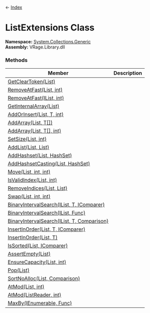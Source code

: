 ← [Index](Api-Index)

# ListExtensions Class

**Namespace:** [System.Collections.Generic](System.Collections.Generic)  
**Assembly:** VRage.Library.dll

### Methods

|Member|Description|
|---|---|
|[GetClearToken(List)](System.Collections.Generic.ListExtensions.GetClearToken)||
|[RemoveAtFast(List, int)](System.Collections.Generic.ListExtensions.RemoveAtFast)||
|[RemoveAtFast(IList, int)](System.Collections.Generic.ListExtensions.RemoveAtFast)||
|[GetInternalArray(List)](System.Collections.Generic.ListExtensions.GetInternalArray)||
|[AddOrInsert(List, T, int)](System.Collections.Generic.ListExtensions.AddOrInsert)||
|[AddArray(List, T[])](System.Collections.Generic.ListExtensions.AddArray)||
|[AddArray(List, T[], int)](System.Collections.Generic.ListExtensions.AddArray)||
|[SetSize(List, int)](System.Collections.Generic.ListExtensions.SetSize)||
|[AddList(List, List)](System.Collections.Generic.ListExtensions.AddList)||
|[AddHashset(List, HashSet)](System.Collections.Generic.ListExtensions.AddHashset)||
|[AddHashsetCasting(List, HashSet)](System.Collections.Generic.ListExtensions.AddHashsetCasting)||
|[Move(List, int, int)](System.Collections.Generic.ListExtensions.Move)||
|[IsValidIndex(List, int)](System.Collections.Generic.ListExtensions.IsValidIndex)||
|[RemoveIndices(List, List)](System.Collections.Generic.ListExtensions.RemoveIndices)||
|[Swap(List, int, int)](System.Collections.Generic.ListExtensions.Swap)||
|[BinaryIntervalSearch(IList, T, IComparer)](System.Collections.Generic.ListExtensions.BinaryIntervalSearch)||
|[BinaryIntervalSearch(IList, Func)](System.Collections.Generic.ListExtensions.BinaryIntervalSearch)||
|[BinaryIntervalSearch(IList, T, Comparison)](System.Collections.Generic.ListExtensions.BinaryIntervalSearch)||
|[InsertInOrder(List, T, IComparer)](System.Collections.Generic.ListExtensions.InsertInOrder)||
|[InsertInOrder(List, T)](System.Collections.Generic.ListExtensions.InsertInOrder)||
|[IsSorted(List, IComparer)](System.Collections.Generic.ListExtensions.IsSorted)||
|[AssertEmpty(List)](System.Collections.Generic.ListExtensions.AssertEmpty)||
|[EnsureCapacity(List, int)](System.Collections.Generic.ListExtensions.EnsureCapacity)||
|[Pop(List)](System.Collections.Generic.ListExtensions.Pop)||
|[SortNoAlloc(List, Comparison)](System.Collections.Generic.ListExtensions.SortNoAlloc)||
|[AtMod(List, int)](System.Collections.Generic.ListExtensions.AtMod)||
|[AtMod(ListReader, int)](System.Collections.Generic.ListExtensions.AtMod)||
|[MaxBy(IEnumerable, Func)](System.Collections.Generic.ListExtensions.MaxBy)||

